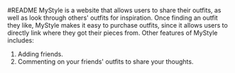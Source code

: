 #README
MyStyle is a website that allows users to share their outfits, as well as look through others' outfits for inspiration. Once finding an outfit they like, MyStyle makes it easy to purchase outfits, since it allows users to directly link where they got their pieces from. Other features of MyStyle includes:
1. Adding friends.
2. Commenting on your friends' outfits to share your thoughts.
